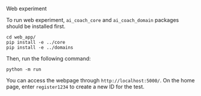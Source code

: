 Web experiment

To run web experiment, `ai_coach_core` and `ai_coach_domain` packages should be installed first.
```
cd web_app/
pip install -e ../core
pip install -e ../domains
```

Then, run the following command:
```
python -m run
```

You can access the webpage through `http://localhost:5000/`. On the home page, enter `register1234` to create a new ID for the test.
